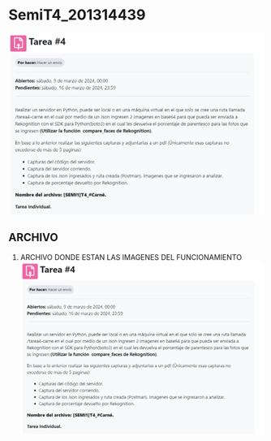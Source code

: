 # SemiT4_201314439
![1](./Recursos/Enunciado.png)

## ARCHIVO

1. ARCHIVO DONDE ESTAN LAS IMAGENES DEL FUNCIONAMIENTO 
[![Miniatura de archivo(hacer click en la imagen)](./Recursos/Enunciado.png)](./Recursos/[SEMI1]T4_201314439.pdf)